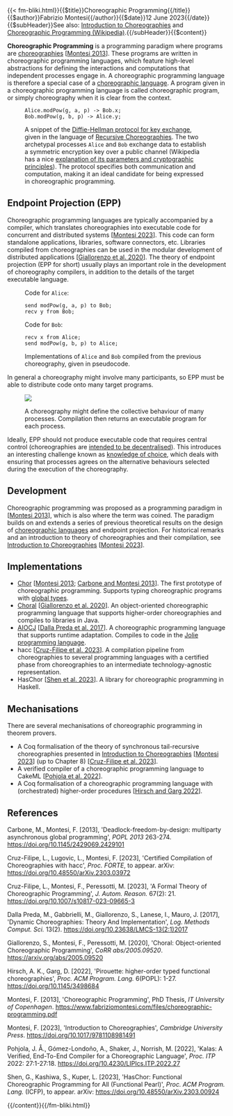 <!-- --> {{< fm-bliki.html}}{{$title}}Choreographic Programming{{/title}}{{$author}}Fabrizio Montesi{{/author}}{{$date}}12 June 2023{{/date}}{{$subHeader}}See also: <a href="/introduction-to-choreographies">Introduction to Choreographies</a> and <a href="https://en.wikipedia.org/wiki/Choreographic_programming">Choreographic Programming (Wikipedia)</a>.{{/subHeader}}{{$content}}

**Choreographic Programming** is a programming paradigm where programs are [choreographies](Choreography) [[Montesi 2013](#M13p)].
These programs are written in choreographic programming languages, which feature high-level abstractions for defining the interactions and computations that independent processes engage in.
A choreographic programming language is therefore a special case of a [choreographic language](ChoreographicLanguage).
A program given in a choreographic programming language is called choreographic program, or simply choreography when it is clear from the context.

<figure class="bliki-figure">

```
Alice.modPow(g, a, p) -> Bob.x;
Bob.modPow(g, b, p) -> Alice.y;
```

<figcaption>

A snippet of the [Diffie-Hellman protocol for key exchange](https://en.wikipedia.org/wiki/Diffie%E2%80%93Hellman_key_exchange), given in the language of [Recursive Choreographies](ChoreographicLanguage#RecursiveChoreographies). The two archetypal processes `Alice` and `Bob` exchange data to establish a symmetric encryption key over a public channel (Wikipedia has a nice [explanation of its parameters and cryptographic principles](https://en.wikipedia.org/wiki/Diffie%E2%80%93Hellman_key_exchange#Cryptographic_explanation)).
The protocol specifies both communication and computation, making it an ideal candidate for being expressed in choreographic programming.
</figcaption>
</figure>

<a id="epp"></a>
## Endpoint Projection (EPP)

Choreographic programming languages are typically accompanied by a compiler, which translates choreographies into executable code for concurrent and distributed systems [[Montesi 2023](#M23)]. This code can form standalone applications, libraries, software connectors, etc. Libraries compiled from choreographies can be used in the modular development of distributed applications [[Giallorenzo et al. 2020](#GMP20)].
The theory of endpoint projection (EPP for short) usually plays an important role in the development of choreography compilers, in addition to the details of the target executable language.


<figure class="bliki-figure">

<div class="row">
<div class="col-auto">

Code for `Alice`:
```
send modPow(g, a, p) to Bob;
recv y from Bob;
```
</div>
<div class="col-auto">

Code for `Bob`:
```
recv x from Alice;
send modPow(g, b, p) to Alice;
```
</div>
</div>

<figcaption>

Implementations of `Alice` and `Bob` compiled from the previous choreography, given in pseudocode.
</figcaption>
</figure>

In general a choreography might involve many participants, so EPP must be able to distribute code onto many target programs.

<figure class="bliki-figure">

<img src="/images/cp-epp.svg" class="img-fluid"/>

<figcaption>

A choreography might define the collective behaviour of many processes. Compilation then returns an executable program for each process.
</figcaption>
</figure>

Ideally, EPP should not produce executable code that requires central control (choreographies are [intended to be decentralised](Choreography#Decentralised)).
This introduces an interesting challenge known as [knowledge of choice](KnowledgeOfChoice), which deals with ensuring that processes agrees on the alternative behaviours selected during the execution of the choreography.

## Development

Choreographic programming was proposed as a programming paradigm in [[Montesi 2013](#M13p)], which is also where the term was coined.
The paradigm builds on and extends a series of previous theoretical results on the design of [choreographic languages](ChoreographicLanguage) and endpoint projection. For historical remarks and an introduction to theory of choreographies and their compilation, see [Introduction to Choreographies](/introduction-to-choreographies/) [[Montesi 2023](#M23)].


## Implementations

- [Chor](https://www.chor-lang.org/) [[Montesi 2013](#M13p); [Carbone and Montesi 2013](#CM13)]. The first prototype of choreographic programming. Supports typing choreographic programs with [global types](ChoreographicLanguage#GlobalType).
- [Choral](https://www.choral-lang.org) [[Giallorenzo et al. 2020](#GMP20)]. An object-oriented choreographic programming language that supports higher-order choreographies and compiles to libraries in Java.
- [AIOCJ](http://www.cs.unibo.it/projects/jolie/aiocj.html) [[Dalla Preda et al. 2017](#DGGLM17)]. A choreographic programming language that supports runtime adaptation. Compiles to code in the [Jolie programming language](https://www.jolie-lang.org/).
- hacc [[Cruz-Filipe et al. 2023](#CLM23)]. A compilation pipeline from choreographies to several programming languages with a certified phase from choreographies to an intermediate technology-agnostic representation.
- HasChor [[Shen et al. 2023](#SKK23)]. A library for choreographic programming in Haskell.


## Mechanisations

There are several mechanisations of choreographic programming in theorem provers.

- A Coq formalisation of the theory of synchronous tail-recursive choreographies presented in [Introduction to Choreographies](/introduction-to-choreographies/) [[Montesi 2023](#M23)] (up to Chapter 8) [[Cruz-Filipe et al. 2023](#CMP23)].
- A verified compiler of a choreographic programming language to CakeML [[Pohjola et al. 2022](#PGSN22)].
- A Coq formalisation of a choreographic programming language with (orchestrated) higher-order procedures [[Hirsch and Garg 2022](#HG22)].


## References
<a id="further-reading"></a>

<a id="CM13"></a>
Carbone, M., Montesi, F. [2013], 'Deadlock-freedom-by-design: multiparty asynchronous global programming', _POPL 2013_ 263-274. <https://doi.org/10.1145/2429069.2429101>

<a id="CLM23"></a>
Cruz-Filipe, L., Lugovic, L., Montesi, F. [2023], 'Certified Compilation of Choreographies with hacc', _Proc. FORTE_, to appear. arXiv: <https://doi.org/10.48550/arXiv.2303.03972>

<a id="CMP23"></a>
Cruz-Filipe, L., Montesi, F., Peressotti, M. [2023], 'A Formal Theory of Choreographic Programming', _J. Autom. Reason._ 67(2): 21. <https://doi.org/10.1007/s10817-023-09665-3>

<a id="DGGLM17"></a>
Dalla Preda, M., Gabbrielli, M., Giallorenzo, S., Lanese, I., Mauro, J. [2017], 'Dynamic Choreographies: Theory And Implementation', _Log. Methods Comput. Sci._ 13(2). <https://doi.org/10.23638/LMCS-13(2:1)2017>

<a id="GMP20"></a>
Giallorenzo, S., Montesi, F., Peressotti, M. [2020], 'Choral: Object-oriented Choreographic Programming', _CoRR abs/2005.09520_.
<https://arxiv.org/abs/2005.09520>

<a id="HG22"></a>
Hirsch, A. K., Garg, D. [2022], 'Pirouette: higher-order typed functional choreographies', _Proc. ACM Program. Lang._ 6(POPL): 1-27. <https://doi.org/10.1145/3498684>

<a id="M13p"></a>Montesi, F. [2013], 'Choreographic Programming', PhD Thesis, _IT University of Copenhagen_. <https://www.fabriziomontesi.com/files/choreographic-programming.pdf>

<a id="M23"></a>Montesi, F. [2023], 'Introduction to Choreographies', _Cambridge University Press_. <https://doi.org/10.1017/9781108981491>

<a id="PGSN22"></a>
Pohjola, J. Å., Gómez-Londoño, A., Shaker, J., Norrish, M. [2022], 'Kalas: A Verified, End-To-End Compiler for a Choreographic Language', _Proc. ITP_ 2022: 27:1-27:18. <https://doi.org/10.4230/LIPIcs.ITP.2022.27>

<a id="SKK23"></a>
Shen, G., Kashiwa, S., Kuper, L. [2023], 'HasChor: Functional Choreographic Programming for All (Functional Pearl)', _Proc. ACM Program. Lang._ (ICFP), to appear. arXiv: <https://doi.org/10.48550/arXiv.2303.00924>

<!-- --> {{/content}}{{/fm-bliki.html}}
